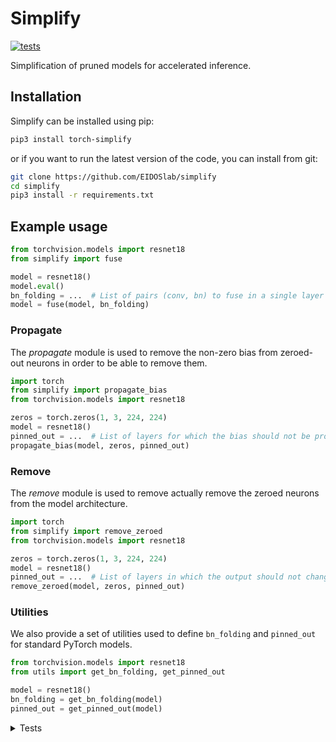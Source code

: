 # Simplify

[![tests](https://github.com/EIDOSlab/simplify/actions/workflows/test.yaml/badge.svg)](https://github.com/EIDOSlab/simplify/actions/workflows/test.yaml)

Simplification of pruned models for accelerated inference.

[comment]: <> (- [Installation]&#40;#installation&#41;)

[comment]: <> (- [Modules]&#40;#usage&#41;)

[comment]: <> (    - [Dataloaders]&#40;#dataloaders&#41;)

[comment]: <> (    - [Evaluation]&#40;#evalutation&#41;)

[comment]: <> (    - [Models]&#40;#models&#41;)

[comment]: <> (    - [Pruning]&#40;#pruning&#41;)

[comment]: <> (        - [CSNN]&#40;#CSNN&#41;)

[comment]: <> (        - [Pruning]&#40;#Pruning&#41;)

[comment]: <> (        - [Thresholding]&#40;#Thresholding&#41;)

[comment]: <> (    - [Utils]&#40;#Utils&#41;)

[comment]: <> (- [Contributing]&#40;#contributing&#41;   )

[comment]: <> (- [License]&#40;#license&#41;)

## Installation

Simplify can be installed using pip:

```bash
pip3 install torch-simplify
```

or if you want to run the latest version of the code, you can install from git:

```bash
git clone https://github.com/EIDOSlab/simplify
cd simplify
pip3 install -r requirements.txt
```

## Example usage

```python
from torchvision.models import resnet18
from simplify import fuse

model = resnet18()
model.eval()
bn_folding = ...  # List of pairs (conv, bn) to fuse in a single layer
model = fuse(model, bn_folding)
```

### Propagate

The *propagate* module is used to remove the non-zero bias from zeroed-out neurons in order to be able to remove them.

````python
import torch
from simplify import propagate_bias
from torchvision.models import resnet18

zeros = torch.zeros(1, 3, 224, 224)
model = resnet18()
pinned_out = ...  # List of layers for which the bias should not be propagated
propagate_bias(model, zeros, pinned_out)
````

### Remove

The *remove* module is used to remove actually remove the zeroed neurons from the model architecture.

````python
import torch
from simplify import remove_zeroed
from torchvision.models import resnet18

zeros = torch.zeros(1, 3, 224, 224)
model = resnet18()
pinned_out = ...  # List of layers in which the output should not change shape
remove_zeroed(model, zeros, pinned_out)
````

### Utilities

We also provide a set of utilities used to define `bn_folding` and `pinned_out` for standard PyTorch models.

````python
from torchvision.models import resnet18
from utils import get_bn_folding, get_pinned_out

model = resnet18()
bn_folding = get_bn_folding(model)
pinned_out = get_pinned_out(model)
````

<details>
<summary>
Tests
</summary>

#### Inference time benchmarks

<!-- benchmark starts -->
Update timestamp 01/07/2021 15:19:34

Random structured pruning amount = 50.0%

| Architecture       | Dense time        | Pruned time       | Simplified time   |
|--------------------|-------------------|-------------------|-------------------|
| alexnet            | 0.2545s ± 0.0102  | 0.2460s ± 0.0033  | 0.1103s ± 0.0039  |
| vgg11              | 2.8058s ± 0.0051  | 2.8157s ± 0.1149  | 1.2167s ± 0.0062  |
| vgg11_bn           | 3.7297s ± 0.0190  | 3.6972s ± 0.0104  | 1.2141s ± 0.0121  |
| vgg13              | 4.2333s ± 0.0073  | 4.2162s ± 0.0544  | 1.8771s ± 0.0034  |
| vgg13_bn           | 5.7763s ± 0.0160  | 5.7112s ± 0.0207  | 1.8721s ± 0.0070  |
| vgg16              | 5.2540s ± 0.0148  | 5.2638s ± 0.1229  | 2.2055s ± 0.0111  |
| vgg16_bn           | 6.9439s ± 0.0177  | 6.8820s ± 0.0085  | 2.2065s ± 0.0060  |
| vgg19              | 6.3616s ± 0.1144  | 6.3080s ± 0.0054  | 2.5464s ± 0.0168  |
| vgg19_bn           | 8.1254s ± 0.0156  | 8.0577s ± 0.0218  | 2.5385s ± 0.0046  |
| resnet18           | 1.0742s ± 0.0161  | 1.0641s ± 0.0088  | 0.6485s ± 0.0046  |
| resnet34           | 1.7053s ± 0.0176  | 1.7012s ± 0.0220  | 0.9584s ± 0.0035  |
| resnet50           | 4.1101s ± 0.0121  | 4.1019s ± 0.0331  | 2.5838s ± 0.0037  |
| resnet101          | 6.2384s ± 0.0186  | 6.2269s ± 0.0151  | 3.8213s ± 0.0062  |
| resnet152          | 8.7623s ± 0.0339  | 8.7725s ± 0.0207  | 5.3389s ± 0.0046  |
| squeezenet1_0      | 1.0829s ± 0.0052  | 1.0507s ± 0.0049  | 1.1250s ± 0.0120  |
| squeezenet1_1      | 0.6039s ± 0.0041  | 0.5814s ± 0.0019  | 0.6173s ± 0.0065  |
| densenet121        | 4.6214s ± 0.0130  | 4.6042s ± 0.0098  | 4.7011s ± 0.0284  |
| densenet161        | 9.1962s ± 0.0789  | 9.1201s ± 0.0423  | 8.5322s ± 0.1125  |
| densenet169        | 4.9701s ± 0.0545  | 4.9325s ± 0.0091  | 5.1915s ± 0.0287  |
| densenet201        | 6.4126s ± 0.0179  | 6.3933s ± 0.0143  | 6.9536s ± 0.0311  |
| inception_v3       | 1.9772s ± 0.0087  | 1.9460s ± 0.0067  | 1.1785s ± 0.0068  |
| googlenet          | 1.4573s ± 0.0305  | 1.3629s ± 0.0044  | 0.5483s ± 0.0101  |
| shufflenet_v2_x0_5 | 0.3908s ± 0.0026  | 0.3854s ± 0.0029  | 0.3755s ± 0.0054  |
| shufflenet_v2_x1_0 | 0.4965s ± 0.0059  | 0.4897s ± 0.0026  | 0.4770s ± 0.0033  |
| shufflenet_v2_x1_5 | 0.7343s ± 0.0092  | 0.7265s ± 0.0021  | 0.6970s ± 0.0039  |
| shufflenet_v2_x2_0 | 1.0390s ± 0.0075  | 1.0301s ± 0.0036  | 0.9711s ± 0.0048  |
| mobilenet_v2       | 2.5646s ± 0.0211  | 2.6259s ± 0.0421  | 2.1950s ± 0.0118  |
| mobilenet_v3_small | 0.6707s ± 0.0076  | 0.6804s ± 0.0012  | 0.6513s ± 0.0116  |
| mobilenet_v3_large | 1.8021s ± 0.0211  | 1.7928s ± 0.0090  | 1.6201s ± 0.0203  |
| resnext50_32x4d    | 4.8371s ± 0.0162  | 4.8366s ± 0.0455  | 3.6868s ± 0.0071  |
| resnext101_32x8d   | 11.8295s ± 0.0205 | 11.8021s ± 0.0425 | 8.7308s ± 0.0104  |
| wide_resnet50_2    | 6.3901s ± 0.0896  | 6.3137s ± 0.0111  | 3.1445s ± 0.0219  |
| wide_resnet101_2   | 10.6236s ± 0.0380 | 10.5310s ± 0.0359 | 4.4830s ± 0.0211  |
| mnasnet0_5         | 1.2606s ± 0.0296  | 1.2623s ± 0.0166  | 1.1916s ± 0.0087  |
| mnasnet0_75        | 2.0221s ± 0.0347  | 2.0291s ± 0.0261  | 1.8622s ± 0.0131  |
| mnasnet1_0         | 2.4041s ± 0.0379  | 2.4090s ± 0.0365  | 2.1125s ± 0.0305  |
| mnasnet1_3         | 3.4027s ± 0.0776  | 3.3037s ± 0.0676  | 3.0261s ± 0.0116  |
<!-- benchmark ends -->

#### Status of torchvision.models

:heavy_check_mark:: all good

:x:: gives different results

:cursing_face:: an exception occurred

:man_shrugging:: test skipped due to failing of the previous one


<!-- table starts -->
Update timestamp 02/07/2021 13:00:59

|    Architecture    |  BatchNorm Folding  |  Bias Propagation  |   Simplification   |
|--------------------|---------------------|--------------------|--------------------|
|      alexnet       | :heavy_check_mark:  | :heavy_check_mark: | :heavy_check_mark: |
|       vgg11        | :heavy_check_mark:  | :heavy_check_mark: | :heavy_check_mark: |
|      vgg11_bn      | :heavy_check_mark:  | :heavy_check_mark: | :heavy_check_mark: |
|       vgg13        | :heavy_check_mark:  | :heavy_check_mark: | :heavy_check_mark: |
|      vgg13_bn      | :heavy_check_mark:  | :heavy_check_mark: | :heavy_check_mark: |
|       vgg16        | :heavy_check_mark:  | :heavy_check_mark: | :heavy_check_mark: |
|      vgg16_bn      | :heavy_check_mark:  | :heavy_check_mark: | :heavy_check_mark: |
|       vgg19        | :heavy_check_mark:  | :heavy_check_mark: | :heavy_check_mark: |
|      vgg19_bn      | :heavy_check_mark:  | :heavy_check_mark: | :heavy_check_mark: |
|      resnet18      | :heavy_check_mark:  | :heavy_check_mark: | :heavy_check_mark: |
|      resnet34      | :heavy_check_mark:  | :heavy_check_mark: | :heavy_check_mark: |
|      resnet50      | :heavy_check_mark:  | :heavy_check_mark: | :heavy_check_mark: |
|     resnet101      | :heavy_check_mark:  | :heavy_check_mark: | :heavy_check_mark: |
|     resnet152      | :heavy_check_mark:  | :heavy_check_mark: | :heavy_check_mark: |
|   squeezenet1_0    | :heavy_check_mark:  | :heavy_check_mark: | :heavy_check_mark: |
|   squeezenet1_1    | :heavy_check_mark:  | :heavy_check_mark: | :heavy_check_mark: |
|    densenet121     | :heavy_check_mark:  | :heavy_check_mark: | :heavy_check_mark: |
|    densenet161     | :heavy_check_mark:  | :heavy_check_mark: | :heavy_check_mark: |
|    densenet169     | :heavy_check_mark:  | :heavy_check_mark: | :heavy_check_mark: |
|    densenet201     | :heavy_check_mark:  | :heavy_check_mark: | :heavy_check_mark: |
|    inception_v3    | :heavy_check_mark:  | :heavy_check_mark: | :heavy_check_mark: |
|     googlenet      | :heavy_check_mark:  | :heavy_check_mark: | :heavy_check_mark: |
| shufflenet_v2_x0_5 | :heavy_check_mark:  | :heavy_check_mark: | :heavy_check_mark: |
| shufflenet_v2_x1_0 | :heavy_check_mark:  | :heavy_check_mark: | :heavy_check_mark: |
| shufflenet_v2_x1_5 | :heavy_check_mark:  | :heavy_check_mark: | :heavy_check_mark: |
| shufflenet_v2_x2_0 | :heavy_check_mark:  | :heavy_check_mark: | :heavy_check_mark: |
|    mobilenet_v2    | :heavy_check_mark:  | :heavy_check_mark: | :heavy_check_mark: |
| mobilenet_v3_small | :heavy_check_mark:  | :heavy_check_mark: | :heavy_check_mark: |
| mobilenet_v3_large | :heavy_check_mark:  | :heavy_check_mark: | :heavy_check_mark: |
|  resnext50_32x4d   | :heavy_check_mark:  | :heavy_check_mark: | :heavy_check_mark: |
|  resnext101_32x8d  | :heavy_check_mark:  | :heavy_check_mark: | :heavy_check_mark: |
|  wide_resnet50_2   | :heavy_check_mark:  | :heavy_check_mark: | :heavy_check_mark: |
|  wide_resnet101_2  | :heavy_check_mark:  | :heavy_check_mark: | :heavy_check_mark: |
|     mnasnet0_5     | :heavy_check_mark:  | :heavy_check_mark: | :heavy_check_mark: |
|    mnasnet0_75     | :heavy_check_mark:  | :heavy_check_mark: | :heavy_check_mark: |
|     mnasnet1_0     | :heavy_check_mark:  | :heavy_check_mark: | :heavy_check_mark: |
|     mnasnet1_3     | :heavy_check_mark:  | :heavy_check_mark: | :heavy_check_mark: |
<!-- table ends -->
</details>